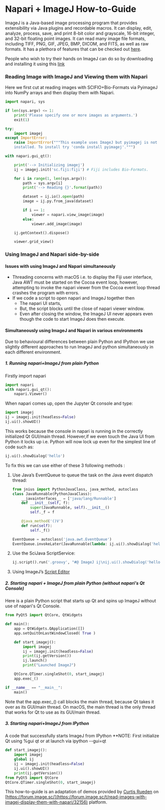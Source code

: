 # Napari + ImageJ How-to-Guide

ImageJ is a Java-based image processing program that provides extensibility via Java plugins and recordable macros. It can display, edit, analyze, process, save, and print 8-bit color and grayscale, 16-bit integer, and 32-bit floating point images. It can read many image file formats, including TIFF, PNG, GIF, JPEG, BMP, DICOM, and FITS, as well as raw formats. It has a plethora of features that can be checked out [here](https://en.wikipedia.org/wiki/ImageJ#Features).

People who wish to try their hands on ImageJ can do so by downloading and installing it using this [link](https://imagej.net/Fiji/Downloads)

### Reading Image with ImageJ and Viewing them with Napari 
Here we first cut at reading images with SCIFIO+Bio-Formats via PyimageJ into NumPy arrays
and then display them with Napari.
```python
import napari, sys

if len(sys.argv) <= 1:
    print('Please specify one or more images as arguments.')
    exit(1)

try:
    import imagej
except ImportError:
    raise ImportError("""This example uses ImageJ but pyimagej is not
    installed. To install try 'conda install pyimagej'.""")

with napari.gui_qt():

    print('--> Initializing imagej')
    ij = imagej.init('sc.fiji:fiji') # Fiji includes Bio-Formats.

    for i in range(1, len(sys.argv)):
        path = sys.argv[i]
        print('--> Reading {}'.format(path))

        dataset = ij.io().open(path)
        image = ij.py.from_java(dataset)

        if i == 1:
            viewer = napari.view_image(image)
        else:
            viewer.add_image(image)

    ij.getContext().dispose()

    viewer.grid_view()
```

### Using ImageJ and Napari side-by-side 
#### Issues with using ImageJ and Napari simultaneously
- Threading concerns with macOS i.e. to display the Fiji user interface, Java AWT must be started on the Cocoa event loop, however, attempting to invoke the napari viewer from the Cocoa event loop thread crashes the program with errors. 
- If we code a script to open napari and ImageJ together then
  - The napari UI starts,
  - But, the script blocks until the close of napari viewer window.
  - Even after closing the window, the ImageJ UI never appears even though the code to start ImageJ does then execute.
 
#### Simultaneously using ImageJ and Napari in various environments
Due to behavioural differences between plain Python and IPython we use slightly different approaches to run ImageJ and python simultaneously in each different environment. 

##### 1. Running napari+ImageJ from plain Python
Firstly import napari
```python
import napari
with napari.gui_qt():
    napari.Viewer()
```
When napari comes up, open the Jupyter Qt console and type:
```python
import imagej
ij = imagej.init(headless=False)
ij.ui().showUI()
```
This works because the console in napari is running in the correctly initialized Qt GUI/main thread. However,if we even touch the Java UI from Python it locks up i.e.  Python will now lock up even for the simplest line of code such as:
```python 
ij.ui().showDialog('hello')
```
To fix this we can use either of these 3 following methods :
1. Use Java’s EventQueue to queue the task on the Java event dispatch thread:
    ```python 
    from jnius import PythonJavaClass, java_method, autoclass
    class JavaRunnable(PythonJavaClass):
        __javainterfaces__ = ['java/lang/Runnable']
        def __init__(self, f):
            super(JavaRunnable, self).__init__()
            self._f = f
    
        @java_method('()V')
        def run(self):
            self._f()
    
    EventQueue = autoclass('java.awt.EventQueue')
    EventQueue.invokeLater(JavaRunnable(lambda: ij.ui().showDialog('hello')))
    ```

2. Use the SciJava ScriptService:
    ```python
    ij.script().run('.groovy', "#@ ImageJ ij\nij.ui().showDialog('hello')", True)
    ```

3. Using ImageJ’s [Script Editor](https://imagej.net/Using_the_Script_Editor)

##### 2. Starting napari + ImageJ from plain Python (without napari's Qt Console)
Here is a plain Python script that starts up Qt and spins up ImageJ without use of napari's Qt Console. 

``` python
from PyQt5 import QtCore, QtWidgets

def main():
    app = QtWidgets.QApplication([])
    app.setQuitOnLastWindowClosed( True )

    def start_imagej():
        import imagej
        ij = imagej.init(headless=False)
        print(ij.getVersion())
        ij.launch()
        print("Launched ImageJ")

    QtCore.QTimer.singleShot(0, start_imagej)
    app.exec_()

if __name__ == "__main__":
    main()
```

Note that the app.exec_() call blocks the main thread, because Qt takes it over as its GUI/main thread. On macOS, the main thread is the only thread that works for Qt to use as its GUI/main thread.

##### 3. Starting napari+ImageJ from IPython
A code that successfully starts ImageJ from IPython 
**NOTE: First initialize Qt using %gui qt or at launch via ipython --gui=qt
```python
def start_imagej():
    import imagej
    global ij
    ij = imagej.init(headless=False)
    ij.ui().showUI()
    print(ij.getVersion())
from PyQt5 import QtCore
QtCore.QTimer.singleShot(0, start_imagej)
```

This how-to-guide is an adaptation of demos provided by [Curtis Rueden](https://forum.image.sc/u/ctrueden) on [https://forum.image.sc/](https://forum.image.sc/t/read-images-with-imagej-display-them-with-napari/32156) platform. 